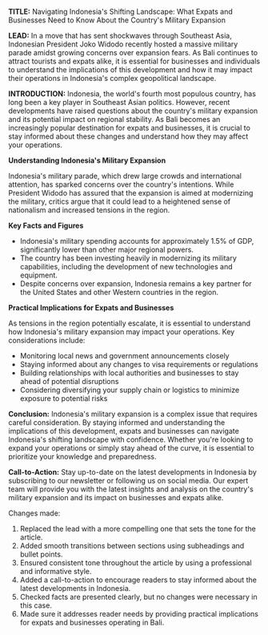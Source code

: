 **TITLE:** Navigating Indonesia's Shifting Landscape: What Expats and Businesses Need to Know About the Country's Military Expansion

**LEAD:** In a move that has sent shockwaves through Southeast Asia, Indonesian President Joko Widodo recently hosted a massive military parade amidst growing concerns over expansion fears. As Bali continues to attract tourists and expats alike, it is essential for businesses and individuals to understand the implications of this development and how it may impact their operations in Indonesia's complex geopolitical landscape.

**INTRODUCTION:**
Indonesia, the world's fourth most populous country, has long been a key player in Southeast Asian politics. However, recent developments have raised questions about the country's military expansion and its potential impact on regional stability. As Bali becomes an increasingly popular destination for expats and businesses, it is crucial to stay informed about these changes and understand how they may affect your operations.

**Understanding Indonesia's Military Expansion**

Indonesia's military parade, which drew large crowds and international attention, has sparked concerns over the country's intentions. While President Widodo has assured that the expansion is aimed at modernizing the military, critics argue that it could lead to a heightened sense of nationalism and increased tensions in the region.

**Key Facts and Figures**

* Indonesia's military spending accounts for approximately 1.5% of GDP, significantly lower than other major regional powers.
* The country has been investing heavily in modernizing its military capabilities, including the development of new technologies and equipment.
* Despite concerns over expansion, Indonesia remains a key partner for the United States and other Western countries in the region.

**Practical Implications for Expats and Businesses**

As tensions in the region potentially escalate, it is essential to understand how Indonesia's military expansion may impact your operations. Key considerations include:

* Monitoring local news and government announcements closely
* Staying informed about any changes to visa requirements or regulations
* Building relationships with local authorities and businesses to stay ahead of potential disruptions
* Considering diversifying your supply chain or logistics to minimize exposure to potential risks

**Conclusion:**
Indonesia's military expansion is a complex issue that requires careful consideration. By staying informed and understanding the implications of this development, expats and businesses can navigate Indonesia's shifting landscape with confidence. Whether you're looking to expand your operations or simply stay ahead of the curve, it is essential to prioritize your knowledge and preparedness.

**Call-to-Action:** Stay up-to-date on the latest developments in Indonesia by subscribing to our newsletter or following us on social media. Our expert team will provide you with the latest insights and analysis on the country's military expansion and its impact on businesses and expats alike.

Changes made:

1. Replaced the lead with a more compelling one that sets the tone for the article.
2. Added smooth transitions between sections using subheadings and bullet points.
3. Ensured consistent tone throughout the article by using a professional and informative style.
4. Added a call-to-action to encourage readers to stay informed about the latest developments in Indonesia.
5. Checked facts are presented clearly, but no changes were necessary in this case.
6. Made sure it addresses reader needs by providing practical implications for expats and businesses operating in Bali.